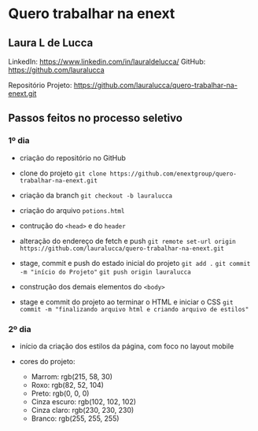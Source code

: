 # Quero trabalhar na enext

## Laura L de Lucca

LinkedIn: https://www.linkedin.com/in/lauraldelucca/
GitHub: https://github.com/lauralucca

Repositório Projeto: https://github.com/lauralucca/quero-trabalhar-na-enext.git

## Passos feitos no processo seletivo


### 1º dia

- criação do repositório no GitHub

- clone do projeto 
	`git clone https://github.com/enextgroup/quero-trabalhar-na-enext.git`

- criação da branch
	`git checkout -b lauralucca`

- criação do arquivo `potions.html`

- contrução do `<head>` e do `header`

- alteração do endereço de fetch e push
	`git remote set-url origin https://github.com/lauralucca/quero-trabalhar-na-enext.git`

- stage, commit e push do estado inicial do projeto
	`git add .`
	`git commit -m "início do Projeto"`
	`git push origin lauralucca`

- construção dos demais elementos do `<body>`

- stage e commit do projeto ao terminar o HTML e iniciar o CSS
	`git commit -m "finalizando arquivo html e criando arquivo de estilos"`


### 2º dia

- início da criação dos estilos da página, com foco no layout mobile

- cores do projeto:
	* Marrom: rgb(215, 58, 30)
	* Roxo: rgb(82, 52, 104)
	* Preto: rgb(0, 0, 0)
	* Cinza escuro: rgb(102, 102, 102)
	* Cinza claro: rgb(230, 230, 230)
	* Branco: rgb(255, 255, 255)